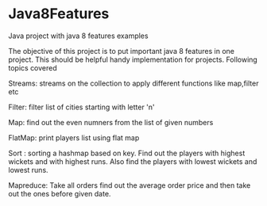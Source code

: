 # Java8Features

Java project with java 8 features examples

The objective of this project is to put important java 8 features in one project. This should be helpful handy implementation for projects. Following topics covered

Streams: streams on the collection to apply different functions like map,filter etc

Filter: filter list of cities starting with letter 'n'

Map: find out the even numners from the list of given numbers

FlatMap: print players list using flat map

Sort : sorting a hashmap based on key. Find out the players with highest wickets and with highest runs. Also find the players with lowest wickets and lowest runs.

Mapreduce: Take all orders find out the average order price and then take out the ones before given date.


